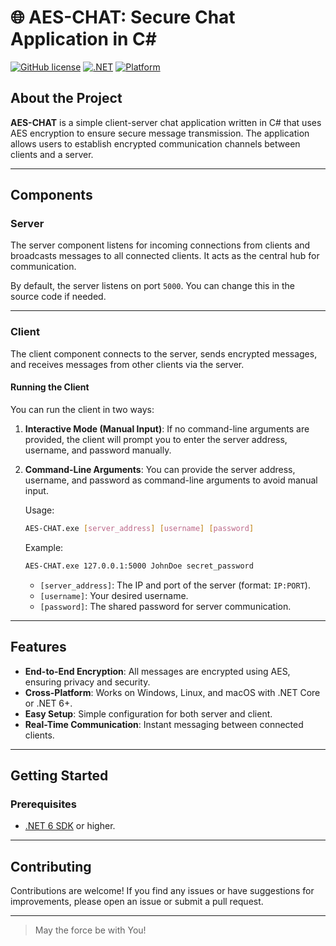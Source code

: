 # 🌐 AES-CHAT: Secure Chat Application in C#

[![GitHub license](https://img.shields.io/badge/license-MIT-blue.svg)](https://github.com/yourusername/AES-CHAT/blob/main/LICENSE)
[![.NET](https://img.shields.io/badge/.NET-Core-brightgreen.svg)](https://dotnet.microsoft.com/)
[![Platform](https://img.shields.io/badge/platform-Windows%20%7C%20Linux%20%7C%20macOS-lightgrey.svg)](https://github.com/yourusername/AES-CHAT)

## About the Project

**AES-CHAT** is a simple client-server chat application written in C# that uses AES encryption to ensure secure message transmission. The application allows users to establish encrypted communication channels between clients and a server.

---

## Components

### Server

The server component listens for incoming connections from clients and broadcasts messages to all connected clients. It acts as the central hub for communication.

By default, the server listens on port `5000`. You can change this in the source code if needed.

---

### Client

The client component connects to the server, sends encrypted messages, and receives messages from other clients via the server.

#### Running the Client

You can run the client in two ways:

1. **Interactive Mode (Manual Input)**:
   If no command-line arguments are provided, the client will prompt you to enter the server address, username, and password manually.

2. **Command-Line Arguments**:
   You can provide the server address, username, and password as command-line arguments to avoid manual input.

   Usage:
   ```bash
   AES-CHAT.exe [server_address] [username] [password]
   ```

   Example:
   ```bash
   AES-CHAT.exe 127.0.0.1:5000 JohnDoe secret_password
   ```

   - `[server_address]`: The IP and port of the server (format: `IP:PORT`).
   - `[username]`: Your desired username.
   - `[password]`: The shared password for server communication.

---

## Features

- **End-to-End Encryption**: All messages are encrypted using AES, ensuring privacy and security.
- **Cross-Platform**: Works on Windows, Linux, and macOS with .NET Core or .NET 6+.
- **Easy Setup**: Simple configuration for both server and client.
- **Real-Time Communication**: Instant messaging between connected clients.

---

## Getting Started

### Prerequisites

- [.NET 6 SDK](https://dotnet.microsoft.com/download) or higher.

---

## Contributing

Contributions are welcome! If you find any issues or have suggestions for improvements, please open an issue or submit a pull request.


---

> May the force be with You!